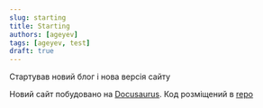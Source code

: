 ```yaml
---
slug: starting
title: Starting
authors: [ageyev]
tags: [ageyev, test]
draft: true
---
```


Стартував новий блог і нова версія сайту 
<!--truncate--> 

Новий сайт побудовано на [Docusaurus](https://docusaurus.io).
Код розміщений в [repo](https://github.com/ageyev/ageyev.github.io/)
